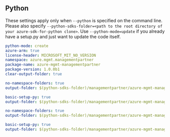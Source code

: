 
## Python

These settings apply only when `--python` is specified on the command line.
Please also specify `--python-sdks-folder=<path to the root directory of your azure-sdk-for-python clone>`.
Use `--python-mode=update` if you already have a setup.py and just want to update the code itself.

``` yaml $(python) && $(track2)
python-mode: create
azure-arm: true
license-header: MICROSOFT_MIT_NO_VERSION
namespace: azure.mgmt.managementpartner
package-name: azure-mgmt-managementpartner
package-version: 1.0.0b1
clear-output-folder: true
```

``` yaml $(python) && $(python-mode) == 'update' && $(track2)
no-namespace-folders: true
output-folder: $(python-sdks-folder)/managementpartner/azure-mgmt-managementpartner/azure/mgmt/managementpartner
```
``` yaml $(python) && $(python-mode) == 'create' && $(track2)
basic-setup-py: true
output-folder: $(python-sdks-folder)/managementpartner/azure-mgmt-managementpartner
```
``` yaml $(python) && $(python-mode) == 'update' && $(track2)
no-namespace-folders: true
output-folder: $(python-sdks-folder)/managementpartner/azure-mgmt-managementpartner/azure/mgmt/managementpartner
```
``` yaml $(python) && $(python-mode) == 'create' && $(track2)
basic-setup-py: true
output-folder: $(python-sdks-folder)/managementpartner/azure-mgmt-managementpartner
```
